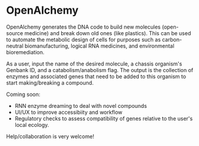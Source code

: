 # OpenAlchemy
OpenAlchemy generates the DNA code to build new molecules (open-source medicine) and break down old ones (like plastics). This can be used to automate the metabolic design of cells for purposes such as carbon-neutral biomanufacturing, logical RNA medicines, and environmental bioremediation.

As a user, input the name of the desired molecule, a chassis organism's Genbank ID, and a catabolism/anabolism flag. The output is the collection of enzymes and associated genes that need to be added to this organism to start making/breaking a compound.

Coming soon: 
- RNN enzyme dreaming to deal with novel compounds
- UI/UX to improve accessibiity and workflow
- Regulatory checks to assess compatibility of genes relative to the user's local ecology. 

Help/collaboration is very welcome! 

